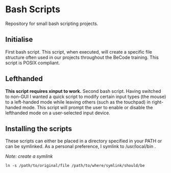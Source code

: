 # Bash Scripts

Repository for small bash scripting projects.

## Initialise

First bash script. This script, when executed, will create a specific file structure often used in our projects throughout the BeCode training.
This script is POSIX compliant.

## Lefthanded

**This script requires xinput to work.**
Second bash script. Having switched to non-GUI I wanted a quick script to modify certain input types (the mouse) to a left-handed mode while leaving others (such as the touchpad) in right-handed mode. 
This script will prompt the user to enable or disable the lefthanded mode on a user-selected input device.

## Installing the scripts

These scripts can either be placed in a directory specified in your PATH or can be symlinked. 
As a personal preference, I symlink to /usr/local/bin .

*Note: create a symlink*

``` ln -s /path/to/original/file /path/to/where/symlink/should/be ```
